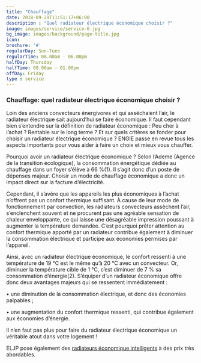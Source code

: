 ```yaml
---
title: "Chauffage"
date: 2018-09-29T11:51:17+06:00
description : "Quel radiateur électrique économique choisir ?"
image: images/service/service-6.jpg
bg_image: images/background/page-title.jpg
icon:
brochure: '#'
regularDay: Sun-Tues
regularTime: 08.00am - 06.00pm
halfDay: Thursday
halfTime: 08.00am - 01.00pm
offDay: Friday
type : service
---
```


### Chauffage: quel radiateur électrique économique choisir ?


Loin des anciens convecteurs énergivores et qui asséchaient l’air, le radiateur électrique sait aujourd’hui se faire économique. Il faut cependant bien s’entendre sur la définition de radiateur économique : Peu cher à l’achat ? Rentable sur le long terme ? Et sur quels critères se fonder pour choisir un radiateur électrique économique ? ENGIE passe en revue tous les aspects importants pour vous aider à faire un choix et mieux vous chauffer.

Pourquoi avoir un radiateur électrique économique ?
Selon l’Ademe (Agence de la transition écologique), la consommation énergétique dédiée au chauffage dans un foyer s’élève à 66 %(1). Il s’agit donc d’un poste de dépenses majeur. Choisir un mode de chauffage économique a donc un impact direct sur la facture d’électricité.

Cependant, il s’avère que les appareils les plus économiques à l’achat n’offrent pas un confort thermique suffisant. À cause de leur mode de fonctionnement par convection, les radiateurs convecteurs assèchent l’air, s’enclenchent souvent et ne procurent pas une agréable sensation de chaleur enveloppante, ce qui laisse une désagréable impression poussant à augmenter la température demandée. C’est pourquoi prêter attention au confort thermique apporté par un radiateur contribue également à diminuer la consommation électrique et participe aux économies permises par l’appareil.

Ainsi, avec un radiateur électrique économique, le confort ressenti à une température de 19 °C est le même qu’à 20 °C avec un convecteur. Or, diminuer la température cible de 1 °C, c’est diminuer de 7 % sa consommation d’énergie(2). S’équiper d’un radiateur économique offre donc deux avantages majeurs qui se ressentent immédiatement :

•     une diminution de la consommation électrique, et donc des économies palpables ;

•     une augmentation du confort thermique ressenti, qui contribue également aux économies d’énergie.

Il n’en faut pas plus pour faire du radiateur électrique économique un véritable atout dans votre logement !



ELJP pose également des [radiateurs économique intelligents](service/maison-connectee) à des prix très abordables.
